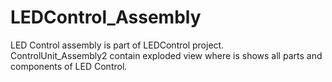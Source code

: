 # LEDControl_Assembly
LED Control assembly is part of LEDControl project.<br>
ControlUnit_Assembly2 contain exploded view where is shows all parts and components of LED Control.
